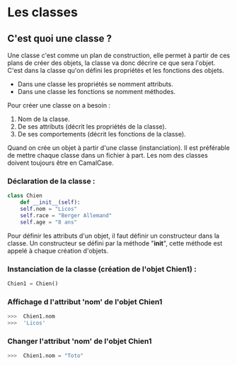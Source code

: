 # Les classes
## C'est quoi une classe ?
Une classe c'est comme un plan de construction, elle permet à partir de ces plans de créer des objets, la classe va donc décrire ce que sera l'objet.
C'est dans la classe qu'on défini les propriétés et les fonctions des objets.

* Dans une classe les propriétés se nomment attributs.
* Dans une classe les fonctions se nomment méthodes.

Pour créer une classe on a besoin :
1. Nom de la classe.
2. De ses attributs (décrit les propriétés de la classe).
3. De ses comportements (décrit les fonctions de la classe).

Quand on crée un objet à partir d'une classe (instanciation).
Il est préférable de mettre chaque classe dans un fichier à part.
Les nom des classes doivent toujours être en CamalCase.

### Déclaration de la classe :
```python
class Chien
    def __init__(self):
	self.nom = "Licos"
	self.race = "Berger Allemand"
	self.age = "8 ans"
```
Pour définir les attributs d'un objet, il faut définir un constructeur dans la classe.
Un constructeur se défini par la méthode "__init__", cette méthode est appelé à chaque création d'objets.

### Instanciation de la classe (création de l'objet Chien1) :
```python
Chien1 = Chien()
```
### Affichage d l'attribut 'nom' de l'objet Chien1
```python
>>>  Chien1.nom
>>>  'Licos'
``` 
### Changer l'attribut 'nom' de l'objet Chien1
```python
>>>  Chien1.nom = "Toto"
``` 
